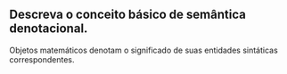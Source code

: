 ## Descreva o conceito básico de semântica denotacional.

Objetos matemáticos denotam o significado de suas entidades sintáticas correspondentes. 
